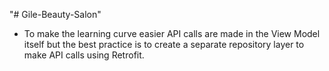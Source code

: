 "# Gile-Beauty-Salon" 

* To make the learning curve easier API calls are made in the View Model itself but the best practice is to create a separate repository layer to make API calls using Retrofit.
